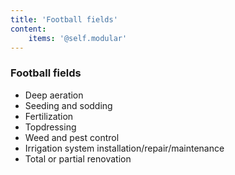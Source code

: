 ```yaml
---
title: 'Football fields'
content:
    items: '@self.modular'
---
```


### Football fields
- Deep aeration
- Seeding and sodding
- Fertilization
- Topdressing
- Weed and pest control
- Irrigation system installation/repair/maintenance
- Total or partial renovation
